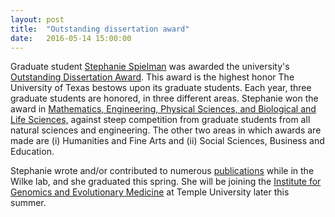 ```yaml
---
layout: post
title:  "Outstanding dissertation award"
date:   2016-05-14 15:00:00
---
```

Graduate student [Stephanie Spielman](http://sjspielman.org/) was awarded the university's [Outstanding Dissertation Award](https://twitter.com/texas_IB/status/729844233411035136). This award is the highest honor The University of Texas bestows upon its graduate students. Each year, three graduate students are honored, in three different areas. Stephanie won the award in [Mathematics, Engineering, Physical Sciences, and Biological and Life Sciences,](http://gradschool.utexas.edu/finances/awards/outstanding-dissertation-award) against steep competition from graduate students from all natural sciences and engineering. The other two areas in which awards are made are (i) Humanities and Fine Arts and (ii) Social Sciences, Business and Education.

Stephanie wrote and/or contributed to numerous [publications](http://wilkelab.org/publications/) while in the Wilke lab, and she graduated this spring. She will be joining the [Institute for Genomics and Evolutionary Medicine](http://igem.temple.edu/) at Temple University later this summer.

